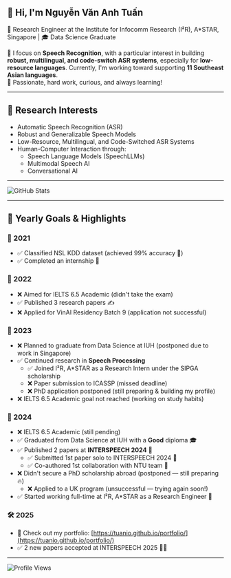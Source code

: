 ## 👋 Hi, I'm Nguyễn Văn Anh Tuấn

🔬 Research Engineer at the Institute for Infocomm Research (I²R), A*STAR, Singapore | 🎓 Data Science Graduate 

🎯 I focus on **Speech Recognition**, with a particular interest in building **robust, multilingual, and code-switch ASR systems**, especially for **low-resource languages**. Currently, I'm working toward supporting **11 Southeast Asian languages**.  
💪 Passionate, hard work, curious, and always learning!

---

## 🧠 Research Interests
- Automatic Speech Recognition (ASR)
- Robust and Generalizable Speech Models
- Low-Resource, Multilingual, and Code-Switched ASR Systems
- Human-Computer Interaction through:
  - Speech Language Models (SpeechLLMs)
  - Multimodal Speech AI
  - Conversational AI

---

![GitHub Stats](https://github-readme-stats.vercel.app/api?username=tuanio&show_icons=true&theme=transparent)

---

## 📌 Yearly Goals & Highlights

### 🎯 2021
- ✅ Classified NSL KDD dataset (achieved 99% accuracy 🎉)
- ✅ Completed an internship 🤙

### 🎯 2022
- ❌ Aimed for IELTS 6.5 Academic (didn't take the exam)
- ✅ Published 3 research papers ✍️
- ❌ Applied for VinAI Residency Batch 9 (application not successful)

### 🎯 2023
- ❌ Planned to graduate from Data Science at IUH (postponed due to work in Singapore)
- ✅ Continued research in **Speech Processing**
  - ✅ Joined I²R, A*STAR as a Research Intern under the SIPGA scholarship
  - ❌ Paper submission to ICASSP (missed deadline)
  - ❌ PhD application postponed (still preparing & building my profile)
- ❌ IELTS 6.5 Academic goal not reached (working on study habits)

### 🎯 2024
- ❌ IELTS 6.5 Academic (still pending)
- ✅ Graduated from Data Science at IUH with a **Good** diploma 🎓
- ✅ Published 2 papers at **INTERSPEECH 2024** 🎉
  - ✅ Submitted 1st paper solo to INTERSPEECH 2024 🥳
  - ✅ Co-authored 1st collaboration with NTU team 🦁
- ❌ Didn't secure a PhD scholarship abroad (postponed — still preparing 🔥)
  - ❌ Applied to a UK program (unsuccessful — trying again soon!)
- ✅ Started working full-time at I²R, A*STAR as a Research Engineer 🚀

### 🛠️ 2025
- 🔗 Check out my portfolio: [https://tuanio.github.io/portfolio/](https://tuanio.github.io/portfolio/)
- ✅ 2 new papers accepted at INTERSPEECH 2025 🎉👏

---

![Profile Views](https://komarev.com/ghpvc/?username=tuanio&color=blue)
